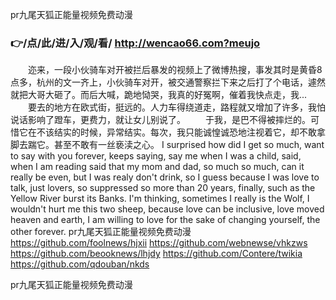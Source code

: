 
pr九尾天狐正能量视频免费动漫




### 👉/点/此/进/入/观/看/ http://wencao66.com?meujo




　　迩来，一段小伙骑车对开被拦后暴发的视频上了微博热搜，事发其时是黄昏8点多，杭州的文一齐上，小伙骑车对开，被交通警察拦下来之后打了个电话，遽然就把大哥大砸了。而后大喊，跪地恸哭，我真的好冤啊，催着我快点走，我...
　　要去的地方在欧式街，挺远的。人力车得绕道走，路程就又增加了许多，我怕说话影响了蹬车，更费力，就让女儿别说了。
　　于我，是巴不得被摔烂的。可惜它在不该结实的时候，异常结实。每次，我只能诚惶诚恐地注视着它，却不敢拿脚去踹它。甚至不敢有一丝亵渎之心。
I surprised how did I get so much, want to say with you forever, keeps saying, say me when I was a child, said, when I am reading said that my mom and dad, so much so much, can it really be even, but I was realy don't drink, so I guess because I was love to talk, just lovers, so suppressed so more than 20 years, finally, such as the Yellow River burst its Banks.
I'm thinking, sometimes I really is the Wolf, I wouldn't hurt me this two sheep, because love can be inclusive, love moved heaven and earth, I am willing to love for the sake of changing yourself, the other forever.
pr九尾天狐正能量视频免费动漫 https://github.com/foolnews/hjxii
https://github.com/webnewse/vhkzws
https://github.com/beooknews/lhjdy
https://github.com/Contere/twikia
https://github.com/qdouban/nkds





pr九尾天狐正能量视频免费动漫
